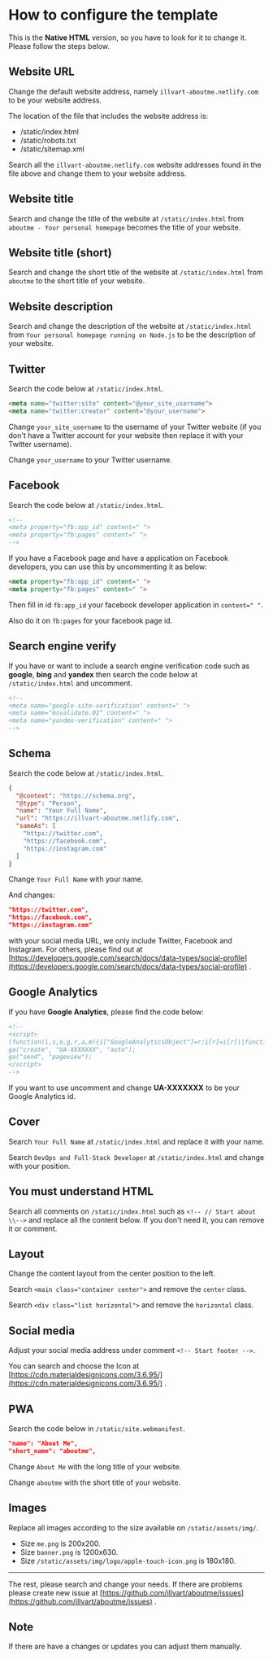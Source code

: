 # How to configure the template
This is the **Native HTML** version, so you have to look for it to change it. Please follow the steps below.

## Website URL
Change the default website address, namely ```illvart-aboutme.netlify.com``` to be your website address.

The location of the file that includes the website address is:

- /static/index.html
- /static/robots.txt
- /static/sitemap.xml

Search all the ```illvart-aboutme.netlify.com``` website addresses found in the file above and change them to your website address.

## Website title
Search and change the title of the website at ```/static/index.html``` from ```aboutme - Your personal homepage``` becomes the title of your website.

## Website title (short)
Search and change the short title of the website at ```/static/index.html``` from ```aboutme``` to the short title of your website.

## Website description
Search and change the description of the website at ```/static/index.html``` from ```Your personal homepage running on Node.js``` to be the description of your website.

## Twitter
Search the code below at ```/static/index.html```.
```html
<meta name="twitter:site" content="@your_site_username">
<meta name="twitter:creator" content="@your_username">
```
Change ```your_site_username``` to the username of your Twitter website (if you don't have a Twitter account for your website then replace it with your Twitter username).

Change ```your_username``` to your Twitter username.

##  Facebook
Search the code below at ```/static/index.html```.
```html
<!--
<meta property="fb:app_id" content=" ">
<meta property="fb:pages" content=" ">
-->
```
If you have a Facebook page and have a application on Facebook developers, you can use this by uncommenting it as below:
```html
<meta property="fb:app_id" content=" ">
<meta property="fb:pages" content=" ">
```
Then fill in id ```fb:app_id``` your facebook developer application in ```content=" "```.

Also do it on ```fb:pages``` for your facebook page id.

## Search engine verify
If you have or want to include a search engine verification code such as **google**, **bing** and **yandex** then search the code below at ```/static/index.html``` and uncomment.
```html
<!--
<meta name="google-site-verification" content=" ">
<meta name="msvalidate.01" content=" ">
<meta name="yandex-verification" content=" ">
-->
```

## Schema
Search the code below at ```/static/index.html```.
```json
{
  "@context": "https://schema.org",
  "@type": "Person",
  "name": "Your Full Name",
  "url": "https://illvart-aboutme.netlify.com",
  "sameAs": [
    "https://twitter.com",
    "https://facebook.com",
    "https://instagram.com"
  ]
}
```
Change ```Your Full Name``` with your name.

And changes:
```json
"https://twitter.com",
"https://facebook.com",
"https://instagram.com"
```
with your social media URL, we only include Twitter, Facebook and Instagram. For others, please find out at [https://developers.google.com/search/docs/data-types/social-profile](https://developers.google.com/search/docs/data-types/social-profile) .

## Google Analytics
If you have **Google Analytics**, please find the code below:
```html
<!--
<script>
(function(i,s,o,g,r,a,m){i["GoogleAnalyticsObject"]=r;i[r]=i[r]||function(){(i[r].q=i[r].q||[]).push(arguments)},i[r].l=1*new Date;a=s.createElement(o),m=s.getElementsByTagName(o)[0];a.async=1;a.src=g;m.parentNode.insertBefore(a,m)})(window,document,"script","https://www.google-analytics.com/analytics.js","ga");
ga("create", "UA-XXXXXXX", "auto");
ga("send", "pageview");
</script>
-->
```
If you want to use uncomment and change **UA-XXXXXXX** to be your Google Analytics id.

## Cover
Search ```Your Full Name``` at ```/static/index.html``` and replace it with your name.

Search ```DevOps and Full-Stack Developer``` at ```/static/index.html``` and change with your position.

## You must understand HTML
Search all comments on ```/static/index.html``` such as ```<!-- // Start about \\-->``` and replace all the content below. If you don't need it, you can remove it or comment.

## Layout
Change the content layout from the center position to the left.

Search ```<main class="container center">``` and remove the ```center``` class.

Search ```<div class="list horizontal">``` and remove the ```horizontal``` class.

## Social media
Adjust your social media address under comment ```<!-- Start footer -->```.

You can search and choose the Icon at  [https://cdn.materialdesignicons.com/3.6.95/](https://cdn.materialdesignicons.com/3.6.95/) .

## PWA
Search the code below in ```/static/site.webmanifest```.
```json
"name": "About Me",
"short_name": "aboutme",
```
Change ```About Me``` with the long title of your website.

Change ```aboutme``` with the short title of your website.

## Images
Replace all images according to the size available on ```/static/assets/img/```.

- Size ```me.png``` is 200x200.
- Size ```banner.png``` is 1200x630.
- Size ```/static/assets/img/logo/apple-touch-icon.png``` is 180x180.

---

The rest, please search and change your needs.
If there are problems please create new issue at [https://github.com/illvart/aboutme/issues](https://github.com/illvart/aboutme/issues) .

## Note
If there are have a changes or updates you can adjust them manually.
